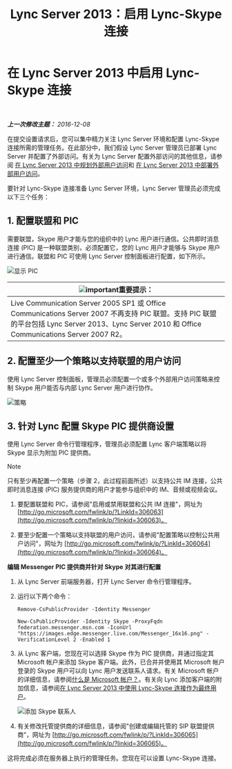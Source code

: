 ﻿---
title: Lync Server 2013：启用 Lync-Skype 连接
TOCTitle: 启用 Lync-Skype 连接
ms:assetid: 34c4db3e-582f-41fb-85c4-3438ae02f09f
ms:mtpsurl: https://technet.microsoft.com/zh-cn/library/Dn440170(v=OCS.15)
ms:contentKeyID: 59602816
ms.date: 12/10/2016
mtps_version: v=OCS.15
ms.translationtype: HT
---

# 在 Lync Server 2013 中启用 Lync-Skype 连接

 

_**上一次修改主题：** 2016-12-08_

在提交设置请求后，您可以集中精力关注 Lync Server 环境和配置 Lync-Skype 连接所需的管理任务。在此部分中，我们假设 Lync Server 管理员已部署 Lync Server 并配置了外部访问。有关为 Lync Server 配置外部访问的其他信息，请参阅 [在 Lync Server 2013 中规划外部用户访问](lync-server-2013-planning-for-external-user-access.md)和 [在 Lync Server 2013 中部署外部用户访问](lync-server-2013-deploying-external-user-access.md)。

要针对 Lync-Skype 连接准备 Lync Server 环境，Lync Server 管理员必须完成以下三个任务：

## 1\. 配置联盟和 PIC

需要联盟，Skype 用户才能与您的组织中的 Lync 用户进行通信。公共即时消息连接 (PIC) 是一种联盟类别，必须配置它，您的 Lync 用户才能够与 Skype 用户进行通信。联盟和 PIC 可使用 Lync Server 控制面板进行配置，如下所示。

![显示 PIC](images/Dn440170.451b94e3-0b38-488c-835f-1f25690e8074(OCS.15).jpg "显示 PIC")

<table>
<thead>
<tr class="header">
<th><img src="images/Gg398794.important(OCS.15).gif" title="important" alt="important" />重要提示：</th>
</tr>
</thead>
<tbody>
<tr class="odd">
<td>Live Communication Server 2005 SP1 或 Office Communications Server 2007 不再支持 PIC 联盟。支持 PIC 联盟的平台包括 Lync Server 2013、Lync Server 2010 和 Office Communications Server 2007 R2。</td>
</tr>
</tbody>
</table>


## 2\. 配置至少一个策略以支持联盟的用户访问

使用 Lync Server 控制面板，管理员必须配置一个或多个外部用户访问策略来控制 Skype 用户能否与内部 Lync Server 用户进行协作。

![策略](images/Dn440170.8fd46ad1-9749-422c-8c47-c16ac9032cdb(OCS.15).jpg "策略")

## 3\. 针对 Lync 配置 Skype PIC 提供商设置

使用 Lync Server 命令行管理程序，管理员必须配置 Lync 客户端策略以将 Skype 显示为附加 PIC 提供商。

> [!NOTE]  
> 只有至少再配置一个策略（步骤 2，此过程前面所述）以支持公共 IM 连接，公共即时消息连接 (PIC) 服务提供商的用户才能参与组织中的 IM、音频或视频会议。



1.  要配置联盟和 PIC，请参阅"启用或禁用联盟和公共 IM 连接"，网址为 [http://go.microsoft.com/fwlink/p/?LinkId=306063](http://go.microsoft.com/fwlink/p/?linkid=306063)。

2.  要至少配置一个策略以支持联盟的用户访问，请参阅"配置策略以控制公共用户访问"，网址为 [http://go.microsoft.com/fwlink/p/?LinkId=306064](http://go.microsoft.com/fwlink/p/?linkid=306064)。

**编辑 Messenger PIC 提供商并针对 Skype 对其进行配置**

1.  从 Lync Server 前端服务器，打开 Lync Server 命令行管理程序。

2.  运行以下两个命令：
    
    `Remove-CsPublicProvider -Identity Messenger`
    
    `New-CsPublicProvider -Identity Skype -ProxyFqdn federation.messenger.msn.com -IconUrl "https://images.edge.messenger.live.com/Messenger_16x16.png" -VerificationLevel 2 -Enabled 1`

3.  从 Lync 客户端，您现在可以选择 Skype 作为 PIC 提供商，并通过指定其 Microsoft 帐户来添加 Skype 客户端。此外，已合并并使用其 Microsoft 帐户登录的 Skype 用户可以向 Lync 用户发送联系人请求。有关 Microsoft 帐户的详细信息，请参阅[什么是 Microsoft 帐户？](https://support.skype.com/en/faq/fa12059/what-is-a-microsoft-account)。有关向 Lync 添加客户端的附加信息，请参阅[在 Lync Server 2013 中使用 Lync-Skype 连接作为最终用户](lync-server-2013-using-lync-skype-connectivity-as-an-end-user.md)。
    
    ![添加 Skype 联系人](images/Dn440170.df0e6ed9-2374-4dfa-a815-87281989487c(OCS.15).jpg "添加 Skype 联系人")

4.  有关修改托管提供商的详细信息，请参阅"创建或编辑托管的 SIP 联盟提供商"，网址为 [http://go.microsoft.com/fwlink/p/?LinkId=306065](http://go.microsoft.com/fwlink/p/?linkid=306065)。

这将完成必须在服务器上执行的管理任务。您现在可以设置 Lync-Skype 连接。

